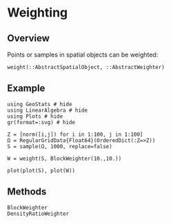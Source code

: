 # Weighting

## Overview

Points or samples in spatial objects can be weighted:

```@docs
weight(::AbstractSpatialObject, ::AbstractWeighter)
```

## Example

```@example
using GeoStats # hide
using LinearAlgebra # hide
using Plots # hide
gr(format=:svg) # hide

Z = [norm([i,j]) for i in 1:100, j in 1:100]
Ω = RegularGridData{Float64}(OrderedDict(:Z=>Z))
S = sample(Ω, 1000, replace=false)

W = weight(S, BlockWeighter(10.,10.))

plot(plot(S), plot(W))
```

## Methods

```@docs
BlockWeighter
DensityRatioWeighter
```
